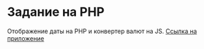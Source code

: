 # Задание на PHP
Отображение даты на PHP и конвертер валют на JS. 
[Ссылка на приложение](https://piha-task.herokuapp.com)
